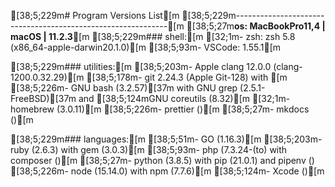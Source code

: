 
[38;5;229m# Program Versions List[m
[38;5;229m-------------------------------------------------------------[m
[38;5;27m**os: MacBookPro11,4 | macOS | 11.2.3**[m
[38;5;229m### shell:[m
[32;1m- zsh:            zsh 5.8 (x86_64-apple-darwin20.1.0)[m
[38;5;93m- VSCode:         1.55.1[m

[38;5;229m### utilities:[m
[38;5;203m- Apple clang 12.0.0 (clang-1200.0.32.29)[m
[38;5;178m- git 2.24.3 (Apple Git-128) with [m
[38;5;226m- GNU bash  (3.2.57)[37m with GNU grep (2.5.1-FreeBSD)[37m and [38;5;124mGNU coreutils (8.32)[m
[32;1m- homebrew (3.0.11)[m
[38;5;226m- prettier ()[m
[38;5;27m- mkdocs ()[m

[38;5;229m### languages:[m
[38;5;51m- GO      (1.16.3)[m
[38;5;203m- ruby    (2.6.3) with gem (3.0.3)[m
[38;5;93m- php     (7.3.24-(to) with composer ()[m
[38;5;27m- python  (3.8.5) with pip (21.0.1) and pipenv () 
[38;5;226m- node    (15.14.0) with npm (7.7.6)[m
[38;5;124m- Xcode   ()[m

